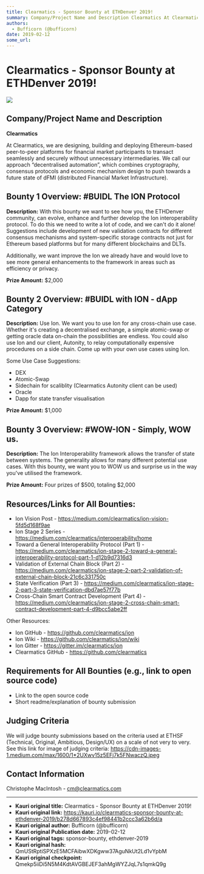 ```yaml
---
title: Clearmatics - Sponsor Bounty at ETHDenver 2019!
summary: Company/Project Name and Description Clearmatics At Clearmatics, we are designing, building and deploying Ethereum-based peer-to-peer platforms for financial market participants to transact seamlessly and securely without unnecessary intermediaries. We call our approach “decentralised automation”, which combines cryptography, consensus protocols and economic mechanism design to push towards a future state of dFMI (distributed Financial Market Infrastructure). Bounty 1 Overview- -BUIDL The ION Pr
authors:
  - Bufficorn (@bufficorn)
date: 2019-02-12
some_url: 
---
```


# Clearmatics - Sponsor Bounty at ETHDenver 2019!

![](https://ipfs.infura.io/ipfs/Qma93g8Xe5Y1FztmsqFK4e1m3VwTgQCY8zhM5yNYSuoCDx)


## Company/Project Name and Description

**Clearmatics**

At Clearmatics, we are designing, building and deploying Ethereum-based peer-to-peer platforms for financial market participants to transact seamlessly and securely without unnecessary intermediaries. We call our approach “decentralised automation”, which combines cryptography, consensus protocols and economic mechanism design to push towards a future state of dFMI (distributed Financial Market Infrastructure).

## Bounty 1 Overview: #BUIDL The ION Protocol

**Description:** With this bounty we want to see how you, the ETHDenver community, can evolve, enhance and further develop the Ion interoperability protocol. To do this we need to write a lot of code, and we can't do it alone! Suggestions include development of new validation contracts for different consensus mechanisms and system-specific storage contracts not just for Ethereum based platforms but for many different blockchains and DLTs.

Additionally, we want improve the Ion we already have and would love to see more general enhancements to the framework in areas such as efficiency or privacy.

**Prize Amount:** $2,000

## Bounty 2 Overview: #BUIDL with ION - dApp Category

**Description:** Use Ion. We want you to use Ion for any cross-chain use case. Whether it's creating a decentralised exchange, a simple atomic-swap or getting oracle data on-chain the possibilities are endless. You could also use Ion and our client, Autonity, to relay computationally expensive procedures on a side chain. Come up with your own use cases using Ion.

Some Use Case Suggestions:
- DEX
- Atomic-Swap
- Sidechain for scaliblity (Clearmatics Autonity client can be used)
- Oracle 
- Dapp for state transfer visualisation 

**Prize Amount:** $1,000


## Bounty 3 Overview: #WOW-ION - Simply, WOW us.

**Description:** The Ion Interoperability framework allows the transfer of state between systems. The generality allows for many different potential use cases. With this bounty, we want you to WOW us and surprise us in the way you've utilised the framework. 

**Prize Amount:** Four prizes of $500, totaling $2,000


## Resources/Links for All Bounties:
- Ion Vision Post - https://medium.com/clearmatics/ion-vision-5fd5d168f9ae 
- Ion Stage 2 Series - https://medium.com/clearmatics/interoperability/home 
- Toward a General Interoperability Protocol (Part 1) - https://medium.com/clearmatics/ion-stage-2-toward-a-general-interoperability-protocol-part-1-d12b9d7316d3 
- Validation of External Chain Block (Part 2) - https://medium.com/clearmatics/ion-stage-2-part-2-validation-of-external-chain-block-21c6c331750c 
- State Verification (Part 3) - https://medium.com/clearmatics/ion-stage-2-part-3-state-verification-dbd7ae57f77b 
- Cross-Chain Smart Contract Development (Part 4) - https://medium.com/clearmatics/ion-stage-2-cross-chain-smart-contract-development-part-4-d9bcc5abe2ff

Other Resources:
- Ion GitHub - https://github.com/clearmatics/ion 
- Ion Wiki - https://github.com/clearmatics/ion/wiki
- Ion Gitter - https://gitter.im/clearmatics/ion
- Clearmatics GitHub - https://github.com/clearmatics


## Requirements for All Bounties (e.g., link to open source code)

- Link to the open source code
- Short readme/explanation of bounty submission

## Judging Criteria

We will judge bounty submissions based on the criteria used at ETHSF (Technical, Original, Ambitious, Design/UX) on a scale of not very to very. See this link for image of judging criteria: https://cdn-images-1.medium.com/max/1600/1*2UXwv15z5EFj7k5FNwaczQ.jpeg

## Contact Information

Christophe MacIntosh - cm@clearmatics.com






---

- **Kauri original title:** Clearmatics - Sponsor Bounty at ETHDenver 2019!
- **Kauri original link:** https://kauri.io/clearmatics-sponsor-bounty-at-ethdenver-2019/b278d667893c4ef98441b2ccc3a62b6d/a
- **Kauri original author:** Bufficorn (@bufficorn)
- **Kauri original Publication date:** 2019-02-12
- **Kauri original tags:** sponsor-bounty, ethdenver-2019
- **Kauri original hash:** QmUStRptiSPXzE5MCFAibwXDKgww37AguNkUt2Ld1vYpbM
- **Kauri original checkpoint:** Qmekp5iiDi5N5M4KdtAVGBEJEF3ahMgWYZJqL7s1qmkQ9g



